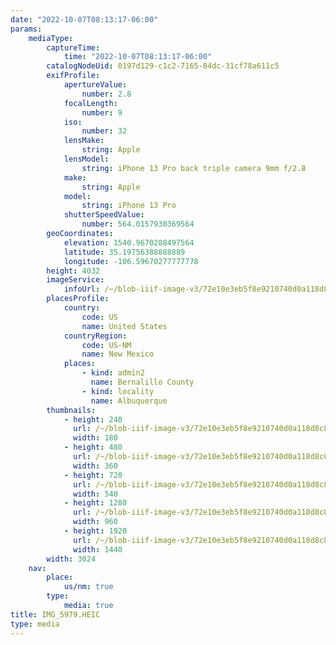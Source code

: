 ```yaml
---
date: "2022-10-07T08:13:17-06:00"
params:
    mediaType:
        captureTime:
            time: "2022-10-07T08:13:17-06:00"
        catalogNodeUid: 0197d129-c1c2-7165-84dc-31cf78a611c5
        exifProfile:
            apertureValue:
                number: 2.8
            focalLength:
                number: 9
            iso:
                number: 32
            lensMake:
                string: Apple
            lensModel:
                string: iPhone 13 Pro back triple camera 9mm f/2.8
            make:
                string: Apple
            model:
                string: iPhone 13 Pro
            shutterSpeedValue:
                number: 564.0157930369564
        geoCoordinates:
            elevation: 1540.9670288497564
            latitude: 35.19756388888889
            longitude: -106.59670277777778
        height: 4032
        imageService:
            infoUrl: /~/blob-iiif-image-v3/72e10e3eb5f8e9210740d0a118d8c87af0a461d2829ebe49c6e42f43c1196bef/info.json
        placesProfile:
            country:
                code: US
                name: United States
            countryRegion:
                code: US-NM
                name: New Mexico
            places:
                - kind: admin2
                  name: Bernalillo County
                - kind: locality
                  name: Albuquerque
        thumbnails:
            - height: 240
              url: /~/blob-iiif-image-v3/72e10e3eb5f8e9210740d0a118d8c87af0a461d2829ebe49c6e42f43c1196bef/full/180%2C240/0/default.jpg
              width: 180
            - height: 480
              url: /~/blob-iiif-image-v3/72e10e3eb5f8e9210740d0a118d8c87af0a461d2829ebe49c6e42f43c1196bef/full/360%2C480/0/default.jpg
              width: 360
            - height: 720
              url: /~/blob-iiif-image-v3/72e10e3eb5f8e9210740d0a118d8c87af0a461d2829ebe49c6e42f43c1196bef/full/540%2C720/0/default.jpg
              width: 540
            - height: 1280
              url: /~/blob-iiif-image-v3/72e10e3eb5f8e9210740d0a118d8c87af0a461d2829ebe49c6e42f43c1196bef/full/960%2C1280/0/default.jpg
              width: 960
            - height: 1920
              url: /~/blob-iiif-image-v3/72e10e3eb5f8e9210740d0a118d8c87af0a461d2829ebe49c6e42f43c1196bef/full/1440%2C1920/0/default.jpg
              width: 1440
        width: 3024
    nav:
        place:
            us/nm: true
        type:
            media: true
title: IMG_5979.HEIC
type: media
---
```

